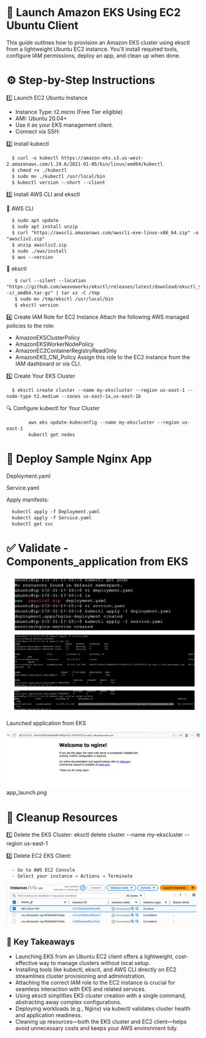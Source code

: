 # 🚀 Launch Amazon EKS Using EC2 Ubuntu Client

This guide outlines how to provision an Amazon EKS cluster using eksctl from a lightweight Ubuntu EC2 instance. You'll install required tools, configure IAM permissions, deploy an app, and clean up when done.

# ⚙️ Step-by-Step Instructions
1️⃣ Launch EC2 Ubuntu Instance
- Instance Type: t2.micro (Free Tier eligible)
- AMI: Ubuntu 20.04+
- Use it as your EKS management client.
- Connect via SSH:

2️⃣ Install kubectl

      $ curl -o kubectl https://amazon-eks.s3.us-west-2.amazonaws.com/1.19.6/2021-01-05/bin/linux/amd64/kubectl
      $ chmod +x ./kubectl
      $ sudo mv ./kubectl /usr/local/bin
      $ kubectl version --short --client

3️⃣ Install AWS CLI and eksctl

🔹 AWS CLI

        
      $ sudo apt update
      $ sudo apt install unzip
      $ curl "https://awscli.amazonaws.com/awscli-exe-linux-x86_64.zip" -o "awscliv2.zip"
      $ unzip awscliv2.zip
      $ sudo ./aws/install
      $ aws --version
🔹 eksctl
         
       $ curl --silent --location "https://github.com/weaveworks/eksctl/releases/latest/download/eksctl_$(uname -s)_amd64.tar.gz" | tar xz -C /tmp  
       $ sudo mv /tmp/eksctl /usr/local/bin
       $ eksctl version

4️⃣ Create IAM Role for EC2 Instance
Attach the following AWS managed policies to the role:
- AmazonEKSClusterPolicy
- AmazonEKSWorkerNodePolicy
- AmazonEC2ContainerRegistryReadOnly
- AmazonEKS_CNI_Policy
Assign this role to the EC2 instance from the IAM dashboard or via CLI.

5️⃣ Create Your EKS Cluster
          
      $ eksctl create cluster --name my-ekscluster --region us-east-1 --node-type t2.medium --zones us-east-1a,us-east-1b


🔍 Configure kubectl for Your Cluster

            
            aws eks update-kubeconfig --name my-ekscluster --region us-east-1
            kubectl get nodes

            
# 🚀 Deploy Sample Nginx App

   Deployment.yaml

   Service.yaml

Apply manifests:
      
      kubectl apply -f Deployment.yaml
      kubectl apply -f Service.yaml
      kubectl get svc

#  ✅ Validate - Components_application from EKS

![Validate - Components_application from EKS](EKS_components.png)


Launched application from EKS

![Validate - Components_application from EKS](app_launch.png)
app_launch.png


# 🧹 Cleanup Resources

  
  1️⃣ Delete the EKS Cluster:
       eksctl delete cluster --name my-ekscluster --region us-east-1


  2️⃣ Delete EC2 EKS Client:
  
      - Go to AWS EC2 Console                                           
      - Select your instance → Actions → Terminate


![Cleanup Resources](clean_up.png)

## 🔑 Key Takeaways
- Launching EKS from an Ubuntu EC2 client offers a lightweight, cost-effective way to manage clusters without local setup.
- Installing tools like kubectl, eksctl, and AWS CLI directly on EC2 streamlines cluster provisioning and administration.
- Attaching the correct IAM role to the EC2 instance is crucial for seamless interaction with EKS and related services.
- Using eksctl simplifies EKS cluster creation with a single command, abstracting away complex configurations.
- Deploying workloads (e.g., Nginx) via kubectl validates cluster health and application readiness.
- Cleaning up resources—both the EKS cluster and EC2 client—helps avoid unnecessary costs and keeps your AWS environment tidy.




















